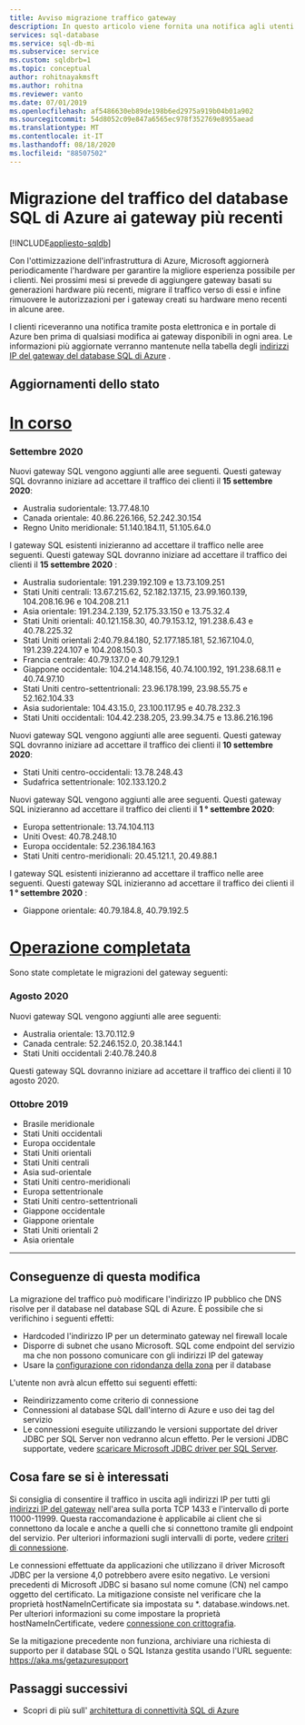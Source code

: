 ```yaml
---
title: Avviso migrazione traffico gateway
description: In questo articolo viene fornita una notifica agli utenti sulla migrazione degli indirizzi IP del gateway del database SQL di Azure
services: sql-database
ms.service: sql-db-mi
ms.subservice: service
ms.custom: sqldbrb=1 
ms.topic: conceptual
author: rohitnayakmsft
ms.author: rohitna
ms.reviewer: vanto
ms.date: 07/01/2019
ms.openlocfilehash: af5486630eb89de198b6ed2975a919b04b01a902
ms.sourcegitcommit: 54d8052c09e847a6565ec978f352769e8955aead
ms.translationtype: MT
ms.contentlocale: it-IT
ms.lasthandoff: 08/18/2020
ms.locfileid: "88507502"
---
```

# <a name="azure-sql-database-traffic-migration-to-newer-gateways"></a>Migrazione del traffico del database SQL di Azure ai gateway più recenti
[!INCLUDE[appliesto-sqldb](../includes/appliesto-sqldb.md)]

Con l'ottimizzazione dell'infrastruttura di Azure, Microsoft aggiornerà periodicamente l'hardware per garantire la migliore esperienza possibile per i clienti. Nei prossimi mesi si prevede di aggiungere gateway basati su generazioni hardware più recenti, migrare il traffico verso di essi e infine rimuovere le autorizzazioni per i gateway creati su hardware meno recenti in alcune aree.  

I clienti riceveranno una notifica tramite posta elettronica e in portale di Azure ben prima di qualsiasi modifica ai gateway disponibili in ogni area. Le informazioni più aggiornate verranno mantenute nella tabella degli [indirizzi IP del gateway del database SQL di Azure](connectivity-architecture.md#gateway-ip-addresses) .

## <a name="status-updates"></a>Aggiornamenti dello stato

# <a name="in-progress"></a>[In corso](#tab/in-progress-ip)
### <a name="september-2020"></a>Settembre 2020
Nuovi gateway SQL vengono aggiunti alle aree seguenti. Questi gateway SQL dovranno iniziare ad accettare il traffico dei clienti il **15 settembre 2020**:

- Australia sudorientale: 13.77.48.10
- Canada orientale: 40.86.226.166, 52.242.30.154
- Regno Unito meridionale: 51.140.184.11, 51.105.64.0

I gateway SQL esistenti inizieranno ad accettare il traffico nelle aree seguenti. Questi gateway SQL dovranno iniziare ad accettare il traffico dei clienti il **15 settembre 2020** :

- Australia sudorientale: 191.239.192.109 e 13.73.109.251
- Stati Uniti centrali: 13.67.215.62, 52.182.137.15, 23.99.160.139, 104.208.16.96 e 104.208.21.1
- Asia orientale: 191.234.2.139, 52.175.33.150 e 13.75.32.4
- Stati Uniti orientali: 40.121.158.30, 40.79.153.12, 191.238.6.43 e 40.78.225.32
- Stati Uniti orientali 2:40.79.84.180, 52.177.185.181, 52.167.104.0, 191.239.224.107 e 104.208.150.3
- Francia centrale: 40.79.137.0 e 40.79.129.1
- Giappone occidentale: 104.214.148.156, 40.74.100.192, 191.238.68.11 e 40.74.97.10
- Stati Uniti centro-settentrionali: 23.96.178.199, 23.98.55.75 e 52.162.104.33
- Asia sudorientale: 104.43.15.0, 23.100.117.95 e 40.78.232.3
- Stati Uniti occidentali: 104.42.238.205, 23.99.34.75 e 13.86.216.196

Nuovi gateway SQL vengono aggiunti alle aree seguenti. Questi gateway SQL dovranno iniziare ad accettare il traffico dei clienti il **10 settembre 2020**:

- Stati Uniti centro-occidentali: 13.78.248.43 
- Sudafrica settentrionale: 102.133.120.2  

Nuovi gateway SQL vengono aggiunti alle aree seguenti. Questi gateway SQL inizieranno ad accettare il traffico dei clienti il **1 ° settembre 2020**:

- Europa settentrionale: 13.74.104.113 
- Uniti Ovest: 40.78.248.10 
- Europa occidentale: 52.236.184.163 
- Stati Uniti centro-meridionali: 20.45.121.1, 20.49.88.1 

I gateway SQL esistenti inizieranno ad accettare il traffico nelle aree seguenti. Questi gateway SQL inizieranno ad accettare il traffico dei clienti il **1 ° settembre 2020** :
- Giappone orientale: 40.79.184.8, 40.79.192.5

# <a name="completed"></a>[Operazione completata](#tab/completed-ip)

Sono state completate le migrazioni del gateway seguenti: 

### <a name="august-2020"></a>Agosto 2020

Nuovi gateway SQL vengono aggiunti alle aree seguenti:

- Australia orientale: 13.70.112.9
- Canada centrale: 52.246.152.0, 20.38.144.1 
- Stati Uniti occidentali 2:40.78.240.8

Questi gateway SQL dovranno iniziare ad accettare il traffico dei clienti il 10 agosto 2020. 

### <a name="october-2019"></a>Ottobre 2019
- Brasile meridionale
- Stati Uniti occidentali
- Europa occidentale
- Stati Uniti orientali
- Stati Uniti centrali
- Asia sud-orientale
- Stati Uniti centro-meridionali
- Europa settentrionale
- Stati Uniti centro-settentrionali
- Giappone occidentale
- Giappone orientale
- Stati Uniti orientali 2
- Asia orientale

---

## <a name="impact-of-this-change"></a>Conseguenze di questa modifica

La migrazione del traffico può modificare l'indirizzo IP pubblico che DNS risolve per il database nel database SQL di Azure.
È possibile che si verifichino i seguenti effetti:

- Hardcoded l'indirizzo IP per un determinato gateway nel firewall locale
- Disporre di subnet che usano Microsoft. SQL come endpoint del servizio ma che non possono comunicare con gli indirizzi IP del gateway
- Usare la [configurazione con ridondanza della zona](high-availability-sla.md#zone-redundant-configuration) per il database

L'utente non avrà alcun effetto sui seguenti effetti:
 
- Reindirizzamento come criterio di connessione
- Connessioni al database SQL dall'interno di Azure e uso dei tag del servizio
- Le connessioni eseguite utilizzando le versioni supportate del driver JDBC per SQL Server non vedranno alcun effetto. Per le versioni JDBC supportate, vedere [scaricare Microsoft JDBC driver per SQL Server](/sql/connect/jdbc/download-microsoft-jdbc-driver-for-sql-server).

## <a name="what-to-do-you-do-if-youre-affected"></a>Cosa fare se si è interessati

Si consiglia di consentire il traffico in uscita agli indirizzi IP per tutti gli [indirizzi IP del gateway](connectivity-architecture.md#gateway-ip-addresses) nell'area sulla porta TCP 1433 e l'intervallo di porte 11000-11999. Questa raccomandazione è applicabile ai client che si connettono da locale e anche a quelli che si connettono tramite gli endpoint del servizio. Per ulteriori informazioni sugli intervalli di porte, vedere [criteri di connessione](connectivity-architecture.md#connection-policy).

Le connessioni effettuate da applicazioni che utilizzano il driver Microsoft JDBC per la versione 4,0 potrebbero avere esito negativo. Le versioni precedenti di Microsoft JDBC si basano sul nome comune (CN) nel campo oggetto del certificato. La mitigazione consiste nel verificare che la proprietà hostNameInCertificate sia impostata su *. database.windows.net. Per ulteriori informazioni su come impostare la proprietà hostNameInCertificate, vedere [connessione con crittografia](/sql/connect/jdbc/connecting-with-ssl-encryption).

Se la mitigazione precedente non funziona, archiviare una richiesta di supporto per il database SQL o SQL Istanza gestita usando l'URL seguente: https://aka.ms/getazuresupport

## <a name="next-steps"></a>Passaggi successivi

- Scopri di più sull' [architettura di connettività SQL di Azure](connectivity-architecture.md)
